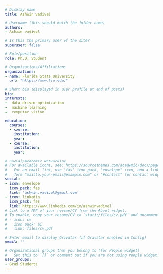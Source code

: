 ```yaml
---
# Display name
title: Ashwin vadivel

# Username (this should match the folder name)
authors:
- Ashwin vadivel

# Is this the primary user of the site?
superuser: false

# Role/position
role: Ph.D. Student

# Organizations/Affiliations
organizations:
- name: Florida State University
  url: "https://www.fsu.edu/"

# Short bio (displayed in user profile at end of posts)
bio: 
interests:
-  data driven optimization
-  machine learning
-  computer vision

education:
  courses:
  - course: 
    institution: 
    year: 
  - course: 
    institution: 
    year: 

# Social/Academic Networking
# For available icons, see: https://sourcethemes.com/academic/docs/page-builder/#icons
#   For an email link, use "fas" icon pack, "envelope" icon, and a link in the
#   form "mailto:your-email@example.com" or "#contact" for contact widget.
social:
- icon: envelope
  icon_pack: fas
  link: 'ashwin.vadivel@gmail.com'
- icon: linkedin
  icon_pack: fas
  link: https://www.linkedin.com/in/ashwinvadivel
# Link to a PDF of your resume/CV from the About widget.
# To enable, copy your resume/CV to `static/files/cv.pdf` and uncomment the lines below.
# - icon: cv
#   icon_pack: ai
#   link: files/cv.pdf

# Enter email to display Gravatar (if Gravatar enabled in Config)
email: ""

# Organizational groups that you belong to (for People widget)
#   Set this to `[]` or comment out if you are not using People widget.
user_groups:
- Grad Students
---
```



